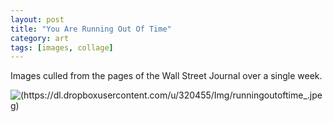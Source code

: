 ```yaml
---
layout: post
title: "You Are Running Out Of Time"
category: art
tags: [images, collage]
---
```


Images culled from the pages of the Wall Street Journal over a single week. 

![(https://dl.dropboxusercontent.com/u/320455/Img/runningoutoftime_.jpeg)](https://dl.dropboxusercontent.com/u/320455/Img/runningoutoftime.jpg)
